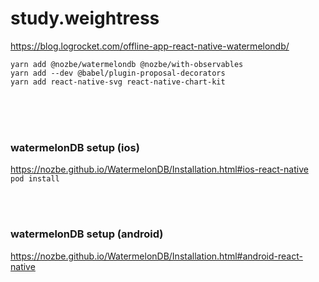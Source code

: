 # study.weightress

https://blog.logrocket.com/offline-app-react-native-watermelondb/

```
yarn add @nozbe/watermelondb @nozbe/with-observables
yarn add --dev @babel/plugin-proposal-decorators
yarn add react-native-svg react-native-chart-kit
```

<br/><br/><br/>
### watermelonDB setup (ios)
https://nozbe.github.io/WatermelonDB/Installation.html#ios-react-native
<br/>
```pod install```

<br/><br/>
### watermelonDB setup (android)
https://nozbe.github.io/WatermelonDB/Installation.html#android-react-native
